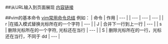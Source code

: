 ##从URL输入到页面展现
[内容链接](http://www.jianshu.com/p/98d74c032a99)

##vim的基本命令
[vim常用命令总结](http://pizn.github.io/2012/03/03/vim-commonly-used-command.html)
例如：
| 命令 | 作用 | --- | 
| --- | --- | ---  |
| r |在插入模式替换光标所在的一个字符 | ---  |
| J | 合并下一行到上一行 |  ---  |
| s | 删除光标所在的一个字符, 光标还在当行 | ---  |
| S | 删除光标所在的一行，光标还在当行，不同于 dd | ---  |



